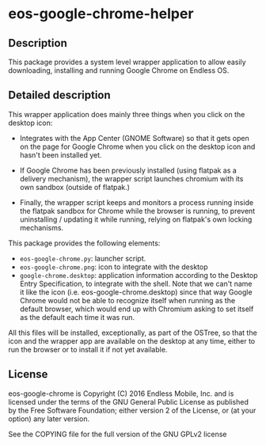 # eos-google-chrome-helper

## Description

This package provides a system level wrapper application to allow easily
downloading, installing and running Google Chrome on Endless OS.

## Detailed description

This wrapper application does mainly three things when you click on the desktop icon:

  * Integrates with the App Center (GNOME Software) so that it gets open on the page
    for Google Chrome when you click on the desktop icon and hasn't been installed yet.

  * If Google Chrome has been previously installed (using flatpak as a delivery mechanism),
    the wrapper script launches chromium with its own sandbox (outside of flatpak.)

  * Finally, the wrapper script keeps and monitors a process running inside the flatpak
    sandbox for Chrome while the browser is running, to prevent uninstalling / updating
    it while running, relying on flatpak's own locking mechanisms.


This package provides the following elements:
  * `eos-google-chrome.py`: launcher script.
  * `eos-google-chrome.png`: icon to integrate with the desktop
  * `google-chrome.desktop`: application information according to the Desktop Entry
  Specification, to integrate with the shell. Note that we can't name it like the
  icon (i.e. eos-google-chrome.desktop) since that way Google Chrome would not be
  able to recognize itself when running as the default browser, which would end up
  with Chromium asking to set itself as the default each time it was run.

All this files will be installed, exceptionally, as part of the OSTree, so that the
icon and the wrapper app are available on the desktop at any time, either to run
the browser or to install it if not yet available.

## License

eos-google-chrome is Copyright (C) 2016 Endless Mobile, Inc. and
is licensed under the terms of the GNU General Public License as
published by the Free Software Foundation; either version 2 of
the License, or (at your option) any later version.

See the COPYING file for the full version of the GNU GPLv2 license

